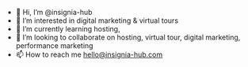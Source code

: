 - 👋 Hi, I’m @insignia-hub
- 👀 I’m interested in digital marketing & virtual tours
- 🌱 I’m currently learning hosting, 
- 💞️ I’m looking to collaborate on hosting, virtual tour, digital marketing, performance marketing
- 📫 How to reach me hello@insignia-hub.com

<!---
insignia-hub/insignia-hub is a ✨ special ✨ repository because its `README.md` (this file) appears on your GitHub profile.
You can click the Preview link to take a look at your changes.
--->

